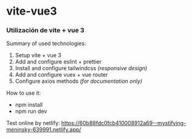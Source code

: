 # vite-vue3
### Utilización de vite + vue 3

Summary of used technologies:

1. Setup vite + vue 3
2. Add and configure eslint + prettier
3. Install and configure tailwindcss *(responsive design)*
4. Add and configure vuex + vue router
5. Configure axios methods *(for documentation only)*

How to use it:
- npm install
- npm run dev

Test online by netlify:
https://60b88fdc0fcb410008912a69--mystifying-meninsky-639991.netlify.app/
